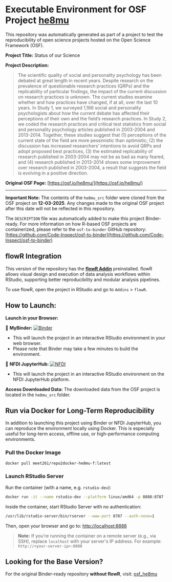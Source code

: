 # Executable Environment for OSF Project [he8mu](https://osf.io/he8mu/)

This repository was automatically generated as part of a project to test the reproducibility of open science projects hosted on the Open Science Framework (OSF).

**Project Title:** Status of our Science

**Project Description:**
> The scientific quality of social and personality psychology has been debated at great length in recent years. Despite research on the prevalence of questionable research practices (QRPs) and the replicability of particular findings, the impact of the current discussion on research practices is unknown. The current studies examine whether and how practices have changed, if at all, over the last 10 years. In Study 1, we surveyed 1,166 social and personality psychologists about how the current debate has affected their perceptions of their own and the field’s research practices. In Study 2, we coded the research practices and critical test statistics from social and personality psychology articles published in 2003-2004 and 2013-2014. Together, these studies suggest that (1) perceptions of the current state of the field are more pessimistic than optimistic; (2) the discussion has increased researchers’ intentions to avoid QRPs and adopt proposed best practices, (3) the estimated replicability of research published in 2003-2004 may not be as bad as many feared, and (4) research published in 2013-2014 shows some improvement over research published in 2003-2004, a result that suggests the field is evolving in a positive direction.

**Original OSF Page:** [https://osf.io/he8mu/](https://osf.io/he8mu/)

---

**Important Note:** The contents of the `he8mu_src` folder were cloned from the OSF project on **12-03-2025**. Any changes made to the original OSF project after this date will not be reflected in this repository.

The `DESCRIPTION` file was automatically added to make this project Binder-ready. For more information on how R-based OSF projects are containerized, please refer to the `osf-to-binder` GitHub repository: [https://github.com/Code-Inspect/osf-to-binder](https://github.com/Code-Inspect/osf-to-binder)

## flowR Integration

This version of the repository has the **[flowR Addin](https://github.com/flowr-analysis/rstudio-addin-flowr)** preinstalled. flowR allows visual design and execution of data analysis workflows within RStudio, supporting better reproducibility and modular analysis pipelines.

To use flowR, open the project in RStudio and go to `Addins` > `flowR`.

## How to Launch:

**Launch in your Browser:**

🚀 **MyBinder:** [![Binder](https://mybinder.org/badge_logo.svg)](https://mybinder.org/v2/gh/code-inspect-binder/osf_he8mu-f/HEAD?urlpath=rstudio)

   * This will launch the project in an interactive RStudio environment in your web browser.
   * Please note that Binder may take a few minutes to build the environment.

🚀 **NFDI JupyterHub:** [![NFDI](https://nfdi-jupyter.de/images/nfdi_badge.svg)](https://hub.nfdi-jupyter.de/r2d/gh/code-inspect-binder/osf_he8mu-f/HEAD?urlpath=rstudio)

   * This will launch the project in an interactive RStudio environment on the NFDI JupyterHub platform.

**Access Downloaded Data:**
The downloaded data from the OSF project is located in the `he8mu_src` folder.

## Run via Docker for Long-Term Reproducibility

In addition to launching this project using Binder or NFDI JupyterHub, you can reproduce the environment locally using Docker. This is especially useful for long-term access, offline use, or high-performance computing environments.

### Pull the Docker Image

```bash
docker pull meet261/repo2docker-he8mu-f:latest
```

### Launch RStudio Server

Run the container (with a name, e.g. `rstudio-dev`):
```bash
docker run -it --name rstudio-dev --platform linux/amd64 -p 8888:8787 --user root meet261/repo2docker-he8mu-f bash
```

Inside the container, start RStudio Server with no authentication:
```bash
/usr/lib/rstudio-server/bin/rserver --www-port 8787 --auth-none=1
```

Then, open your browser and go to: [http://localhost:8888](http://localhost:8888)

> **Note:** If you're running the container on a remote server (e.g., via SSH), replace `localhost` with your server's IP address.
> For example: `http://<your-server-ip>:8888`

## Looking for the Base Version?

For the original Binder-ready repository **without flowR**, visit:
[osf_he8mu](https://github.com/code-inspect-binder/osf_he8mu)

